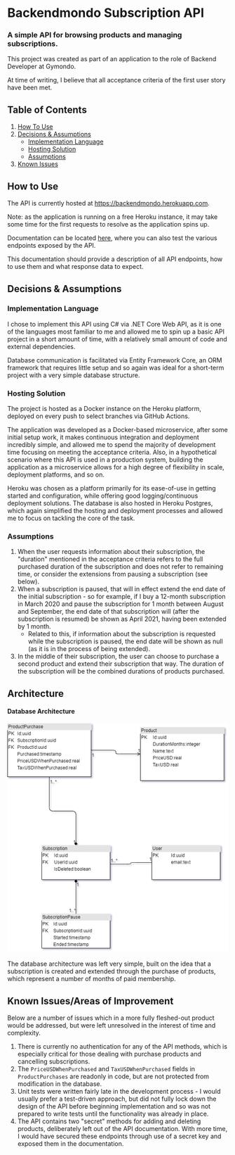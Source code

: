 ﻿# Backendmondo Subscription API

### A simple API for browsing products and managing subscriptions.

This project was created as part of an application to the role of Backend Developer at Gymondo.

At time of writing, I believe that all acceptance criteria of the first user story have been met.

## Table of Contents

1. [How To Use](#how-to-use)
2. [Decisions & Assumptions](#decisions--assumptions)
    * [Implementation Language](#implementation-language)
    * [Hosting Solution](#hosting-solution)
    * [Assumptions](#assumptions)
3. [Known Issues](#known-issues)

## How to Use

The API is currently hosted at https://backendmondo.herokuapp.com.

Note: as the application is running on a free Heroku instance, it may take some time for the first requests to resolve as the application spins up.

Documentation can be located [here](https://app.swaggerhub.com/apis-docs/DanMcElroy/Backendmondo), where you can also test the various endpoints exposed by the API.

This documentation should provide a description of all API endpoints, how to use them and what response data to expect.

## Decisions & Assumptions

### Implementation Language

I chose to implement this API using C# via .NET Core Web API, as it is one of the languages most familiar to me and allowed me to spin up a basic API project in a short amount of time, with a relatively small amount of code and external dependencies.

Database communication is facilitated via Entity Framework Core, an ORM framework that requires little setup and so again was ideal for a short-term project with a very simple database structure.

### Hosting Solution

The project is hosted as a Docker instance on the Heroku platform, deployed on every push to select branches via GitHub Actions.

The application was developed as a Docker-based microservice, after some initial setup work, it makes continuous integration and deployment incredibly simple, and allowed me to spend the majority of development time focusing on meeting the acceptance criteria. 
Also, in a hypothetical scenario where this API is used in a production system, building the application as a microservice allows for a high degree of flexibility in scale, deployment platforms, and so on.

Heroku was chosen as a platform primarily for its ease-of-use in getting started and configuration, while offering good logging/continuous deployment solutions. The database is also hosted in Heroku Postgres, which again 
simplified the hosting and deployment processes and allowed me to focus on tackling the core of the task.

### Assumptions

1. When the user requests information about their subscription, the "duration" mentioned in the acceptance criteria refers to the full purchased duration of the subscription and does not refer to remaining time, or consider the extensions from pausing a subscription (see below).
2. When a subscription is paused, that will in effect extend the end date of the initial subscription - so for example, if I buy a 12-month subscription in March 2020 and pause the subscription for 1 month between August and September, the end date of that subscription will
(after the subscription is resumed) be shown as April 2021, having been extended by 1 month.
    * Related to this, if information about the subscription is requested while the subscription is paused, the end date will be shown as null (as it is in the process of being extended).
3. In the middle of their subscription, the user can choose to purchase a second product and extend their subscription that way. The duration of the subscription will be the combined durations of products purchased.

## Architecture

#### Database Architecture

![](docs/database.png)

The database architecture was left very simple, built on the idea that a subscription is created and extended through the purchase of products, which represent a number of months of paid membership. 

## Known Issues/Areas of Improvement

Below are a number of issues which in a more fully fleshed-out product would be addressed, but were left unresolved in the interest of time and complexity.

1. There is currently no authentication for any of the API methods, which is especially critical for those dealing with purchase products and cancelling subscriptions.
2. The `PriceUSDWhenPurchased` and `TaxUSDWhenPurchased` fields in `ProductPurchases` are readonly in code, but are not protected from modification in the database.
3. Unit tests were written fairly late in the development process - I would usually prefer a test-driven approach, but did not fully lock down the design of the API before
beginning implementation and so was not prepared to write tests until the functionality was already in place.
4. The API contains two "secret" methods for adding and deleting products, deliberately left out of the API documentation. With more time, I would have secured these endpoints
through use of a secret key and exposed them in the documentation.
